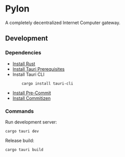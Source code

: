 # Pylon

A completely decentralized Internet Computer gateway.

## Development

### Dependencies

- [Install Rust](https://www.rust-lang.org/tools/install)
- [Install Tauri Prerequisites](https://tauri.app/v1/guides/getting-started/prerequisites)
- Install Tauri CLI
  ```shell
      cargo install tauri-cli
  ```
- [Install Pre-Commit](https://pre-commit.com/)
- [Install Commitizen](https://commitizen-tools.github.io/commitizen/)

### Commands

Run development server:

```shell
cargo tauri dev
```

Release build:

```shell
cargo tauri build
```
